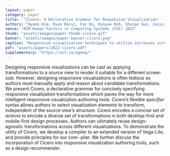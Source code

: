 ```yaml
---
layout: paper
category: paper
title:  "Cicero: A Declarative Grammar for Responsive Visualization"
authors: "Hyeok Kim, Ryan Rossi, Fan Du, Eunyee Koh, Shunan Guo, Jessica Hullman, Jane Hoffswell"
venue: "ACM Human Factors in Computing Systems (CHI) 2022"
thumb: "assets/images/paper-thumb-cicero.gif"
banner: "assets/images/paper-banner-cicero.png"
caption: "Responsive visualization techniques to utilize increases screen space, expressed in Cicero. Rule 1 internalizes the chart title. Rule 2 adds more axis values, resulting in new axis labels."
pdf: "assets/papers/2022-cicero.pdf"
supplementary: "https://osf.io/eg4xq/"
---
```


<!-- abstract -->
Designing responsive visualizations can be cast as applying transformations to a source view to render it suitable for a different screen size. However, designing responsive visualizations is often tedious as authors must manually apply and reason about candidate transformations. We present Cicero, a declarative grammar for concisely specifying responsive visualization transformations which paves the way for more intelligent responsive visualization authoring tools. Cicero’s flexible <em>specifier</em> syntax allows authors to select visualization elements to transform, independent of the source view’s structure. Cicero encodes a concise set of <em>actions</em> to encode a diverse set of transformations in both desktop-first and mobile-first design processes. Authors can ultimately reuse design-agnostic transformations across different visualizations. To demonstrate the utility of Cicero, we develop a compiler to an extended version of Vega-Lite, and provide principles for our com- piler. We further discuss the incorporation of Cicero into responsive visualization authoring tools, such as a design recommender.